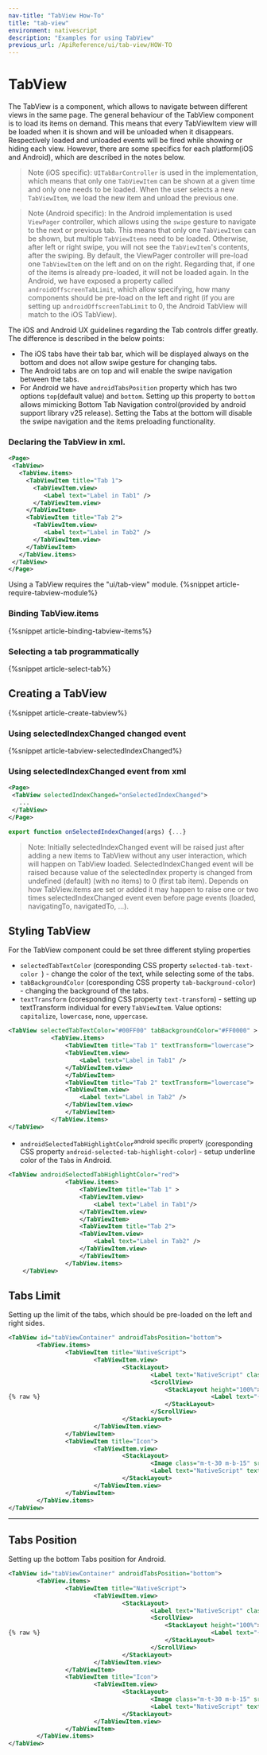 ```yaml
---
nav-title: "TabView How-To"
title: "tab-view"
environment: nativescript
description: "Examples for using TabView"
previous_url: /ApiReference/ui/tab-view/HOW-TO
---
```

# TabView
The TabView is a component, which allows to navigate between different views in the same page. The general behaviour of the TabView component is to load its items on demand. This means that every TabViewItem view will be loaded when it is shown and will be unloaded when it disappears. Respectively loaded and unloaded events will be fired while showing or hiding each view. However, there are some specifics for each platform(iOS and Android), which are described in the notes below.

> Note (iOS specific): `UITabBarController` is used in the implementation, which means that only one `TabViewItem` can be shown at a given time and only one needs to be loaded. When the user selects a new `TabViewItem`, we load the new item and unload the previous one.

> Note (Android specific): In the Android implementation is used `ViewPager` controller, which allows using the `swipe` gesture to navigate to the next or previous tab. This means that only one `TabViewItem` can be shown, but multiple `TabViewItems` need to be loaded. Otherwise, after left or right swipe, you will not see the `TabViewItem`'s contents, after the swiping. By default, the ViewPager controller will pre-load one `TabViewItem` on the left and on on the right. Regarding that, if one of the items is already pre-loaded, it will not be loaded again. In the Android, we have exposed a property called `androidOffscreenTabLimit`, which allow specifying, how many components should be pre-load on the left and right (if you are setting up `androidOffscreenTabLimit` to 0, the Android TabView will match to the iOS TabView). 
 
The iOS and Android UX guidelines regarding the Tab controls differ greatly. The difference is described in the below points:

* The iOS tabs have their tab bar, which will be displayed always on the bottom and does not allow swipe gesture for changing tabs.
* The Android tabs are on top and will enable the swipe navigation between the tabs.
* For Android we have `androidTabsPosition` property which has two options `top`(default value) and `bottom`. Setting up this property to `bottom` allows mimicking Bottom Tab Navigation control(provided by android support library v25 release). Setting the Tabs at the bottom will disable the swipe navigation and the items preloading functionality.

### Declaring the TabView in xml.
``` XML
<Page>
 <TabView>
   <TabView.items>
     <TabViewItem title="Tab 1">
       <TabViewItem.view>
          <Label text="Label in Tab1" />
       </TabViewItem.view>
     </TabViewItem>
     <TabViewItem title="Tab 2">
       <TabViewItem.view>
          <Label text="Label in Tab2" />
       </TabViewItem.view>
     </TabViewItem>
   </TabView.items>
 </TabView>
</Page>
```
Using a TabView requires the "ui/tab-view" module.
{%snippet article-require-tabview-module%}
### Binding TabView.items
{%snippet article-binding-tabview-items%}
### Selecting a tab programmatically
{%snippet article-select-tab%}
## Creating a TabView
{%snippet article-create-tabview%}
### Using selectedIndexChanged changed event
{%snippet article-tabview-selectedIndexChanged%}
### Using selectedIndexChanged event from xml
```XML
<Page>
 <TabView selectedIndexChanged="onSelectedIndexChanged">
   ...
 </TabView>
</Page>
```
```TypeScript
export function onSelectedIndexChanged(args) {...}
```
> Note: Initially selectedIndexChanged event will be raised just after adding a new items to TabView without any user interaction, which will happen on TabView loaded. SelectedIndexChanged event will be raised because value of the selectedIndex property is changed from undefined (default) (with no items) to 0 (first tab item). Depends on how TabView.items are set or added it may happen to raise one or two times selectedIndexChanged event even before page events (loaded, navigatingTo, navigatedTo, ...).

## Styling TabView

For the TabView component could be set three different styling properties 

* `selectedTabTextColor` (coresponding CSS property `selected-tab-text-color `) - change the color of the text, while selecting some of the tabs.
* `tabBackgroundColor` (coresponding CSS property `tab-background-color`) - changing the background of the tabs.
* `textTransform` (coresponding CSS property `text-transform`) - setting up textTransform individual for every `TabViewItem`. Value options: `capitalize`, `lowercase`, `none`, `uppercase`.

```XML
<TabView selectedTabTextColor="#00FF00" tabBackgroundColor="#FF0000" >
            <TabView.items>
                <TabViewItem title="Tab 1" textTransform="lowercase">
                <TabViewItem.view>
                    <Label text="Label in Tab1" />
                </TabViewItem.view>
                </TabViewItem>
                <TabViewItem title="Tab 2" textTransform="lowercase">
                <TabViewItem.view>
                    <Label text="Label in Tab2" />
                </TabViewItem.view>
                </TabViewItem>
            </TabView.items>
</TabView>
```

* `androidSelectedTabHighlightColor`<sup>android specific property</sup> (coresponding CSS property `android-selected-tab-highlight-color`) - setup underline color of the `Tab`s in Android.

```XML
<TabView androidSelectedTabHighlightColor="red">
                <TabView.items>
                    <TabViewItem title="Tab 1" >
                    <TabViewItem.view>
                        <Label text="Label in Tab1"/>
                    </TabViewItem.view>
                    </TabViewItem>
                    <TabViewItem title="Tab 2">
                    <TabViewItem.view>
                        <Label text="Label in Tab2" />
                    </TabViewItem.view>
                    </TabViewItem>
                </TabView.items>
    </TabView>
```

## Tabs Limit

Setting up the limit of the tabs, which should be pre-loaded on the left and right sides.
```XML
<TabView id="tabViewContainer" androidTabsPosition="bottom">
        <TabView.items>
                <TabViewItem title="NativeScript">
                        <TabViewItem.view>
                                <StackLayout>
                                        <Label text="NativeScript" class="m-15 h2 text-left" color="blue"/>
                                        <ScrollView>
                                            <StackLayout height="100%">
{% raw %}                                                <Label text="{{content}}" textWrap="true" class="m-15"/>{% endraw %}
                                            </StackLayout>
                                        </ScrollView>
                                </StackLayout>
                        </TabViewItem.view>
                </TabViewItem>
                <TabViewItem title="Icon">
                        <TabViewItem.view>
                                <StackLayout>
                                        <Image class="m-t-30 m-b-15" src="res://icon" width="80" height="80"/>
                                        <Label text="NativeScript" textWrap="true" class="h2 m-x-auto" color="blue"/>
                                </StackLayout>        
                        </TabViewItem.view>
                </TabViewItem>
        </TabView.items>
</TabView>
```

---

## Tabs Position

Setting up the bottom Tabs position for Android.
```XML
<TabView id="tabViewContainer" androidTabsPosition="bottom">
        <TabView.items>
                <TabViewItem title="NativeScript">
                        <TabViewItem.view>
                                <StackLayout>
                                        <Label text="NativeScript" class="m-15 h2 text-left" color="blue"/>
                                        <ScrollView>
                                            <StackLayout height="100%">
{% raw %}                                                <Label text="{{content}}" textWrap="true" class="m-15"/>{% endraw %}
                                            </StackLayout>
                                        </ScrollView>
                                </StackLayout>
                        </TabViewItem.view>
                </TabViewItem>
                <TabViewItem title="Icon">
                        <TabViewItem.view>
                                <StackLayout>
                                        <Image class="m-t-30 m-b-15" src="res://icon" width="80" height="80"/>
                                        <Label text="NativeScript" textWrap="true" class="h2 m-x-auto" color="blue"/>
                                </StackLayout>        
                        </TabViewItem.view>
                </TabViewItem>
        </TabView.items>
</TabView>
```
